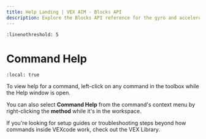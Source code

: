 ```yaml
---
title: Help Landing | VEX AIM - Blocks API
description: Explore the Blocks API reference for the gyro and accelerometer on a VEX AIM Robot. Find detailed descriptions for blocks, parameters, and usage examples to code the built-in gyro and accelerometer.
---
```


```{highlight} python
:linenothreshold: 5
```

# Command Help

```{contents}
:local: true
```

To view help for a command, left-click on any command in the toolbox while the Help window is open.

You can also select **Command Help** from the command's context menu by right-clicking the **method** while it's in the workspace.

If you're looking for setup guides or troubleshooting steps beyond how commands inside VEXcode work, check out the VEX Library.